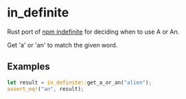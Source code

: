 # in_definite
Rust port of [npm indefinite](https://www.npmjs.com/package/indefinite) for deciding when to use A or An.

Get 'a' or 'an' to match the given word.

## Examples

```rust
let result = in_definite::get_a_or_an("alien");
assert_eq!("an", result);
```
